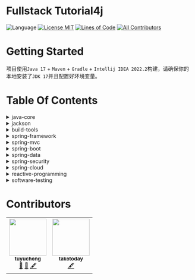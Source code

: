 <!-- the line below needs to be an empty line C: (its because kramdown isnt
     that smart and dearly wants an empty line before a heading to be able to
     display it as such, e.g. website) -->

# Fullstack Tutorial4j

![Language](https://img.shields.io/badge/language-java-brightgreen)
[![License MIT](https://img.shields.io/badge/license-MIT-blue.svg)](https://raw.githubusercontent.com/tu-yucheng/java-development-practice/master/LICENSE.md)
[![Lines of Code](https://sonarcloud.io/api/project_badges/measure?project=tu-yucheng_fullstack-roadmaps&metric=ncloc)](https://sonarcloud.io/project/overview?id=tu-yucheng_fullstack-roadmaps)
[![All Contributors](https://img.shields.io/badge/all_contributors-1-orange.svg?style=flat-square)](#contributors)

# Getting Started

项目使用`Java 17` + `Maven` + `Gradle` + `Intellij IDEA 2022.2`构建，请确保你的本地安装了`JDK 17`并且配置好环境变量。

# Table Of Contents

<details>

<summary>java-core</summary>

* [Java 8-17](java-core/java8-1/README.md)
* java-core-concurrency
    + [java-core-concurrency-basic](java-core/java-concurrency-simple/README.md)
    + [java-core-concurrency-advanced](java-core/java-concurrency-advanced-1/README.md)
    + [java-core-concurrency-collections](java-core/java-concurrency-collections-1/README.md)
</details>
<details>
<summary>jackson</summary>

* [jackson-core](jackson-modules/jackson-core/README.md)
</details>
<details>

<summary>build-tools</summary>

+ [Maven](maven.modules/maven-multi-source/README.md)
+ [Gradle](gradle.modules/gradle-7/README.md)
</details>
<details>

<summary>spring-framework</summary>

* [spring-core](spring-framework/spring-core-1/README.md)
* [spring-di](spring-framework/spring-di-1/README.md)
* [spring-aop](spring-framework/spring-aop-1/README.md)
* [spring-caching](spring-framework/spring-caching-1/README.md)
</details>
<details>

<summary>spring-mvc</summary>

* [spring-mvc-basic](spring-web-modules/spring-mvc-basics-1/README.md)
</details>
<details>
<summary>spring-boot</summary>

* [spring-boot-data](spring-boot-modules/spring-boot-data-1/README.md)
* [spring-boot-annotations](spring-boot-modules/spring-boot-annotations-1/README.md)
* [spring-boot-customization](spring-boot-modules/spring-boot-basic-customization-1/README.md)
* [spring-boot-mvc](spring-boot-modules/spring-boot-mvc-1/README.md)
</details>
<details>

<summary>spring-data</summary>

* [spring-data-jpa-crud](spring-data-modules/spring-data-jpa-crud-1/README.md)
* [spring-data-jpa-query](spring-data-modules/spring-data-jpa-query-1/README.md)
* [spring-data-jpa-repository](spring-data-modules/spring-data-jpa-repo-1/README.md)
* [spring-data-jpa-enterprise](spring-data-modules/spring-data-jpa-enterprise-1/README.md)
* [spring-data-jpa-annotations](spring-data-modules/spring-data-jpa-annotations/README.md)
* [spring-data-jpa-filtering](spring-data-modules/spring-data-jpa-filtering/README.md)
* [spring-data-jdbc](spring-data-modules/spring-data-jdbc/README.md)
* [spring-boot-persistence](spring-data-modules/spring-boot-persistence-1/README.md)
* [spring-boot-persistence-mongodb](spring-data-modules/spring-boot-persistence-mongodb-1/README.md)
</details>
<details>

<summary>spring-security</summary>

* [spring-security-core](spring-security-modules/spring-security-core-1/README.md)
* [spring-security-web-boot](spring-security-modules/spring-security-web-boot-1/README.md)
* [spring-security-web-login](spring-security-modules/spring-security-web-login-1/README.md)
* [spring-security-auth0](spring-security-modules/spring-security-auth0/README.md)
* [spring-security-acl](spring-security-modules/spring-security-acl/README.md)
* [spring-security-angular](spring-security-modules/spring-security-web-angular/README.md)
</details>
<details>

<summary>spring-cloud</summary>


</details>
<details>

<summary>reactive-programming</summary>

* [reactor-core](reactive-stack/reactor-core/README.md)
</details>
<details>

<summary>software-testing</summary>

* [Junit-5](software-test/junit-5/README.md)
* [Mockito](software-test/mockito/README.md)
* [Cucumber](software-test/cucumber-1/README.md)
* [Spring-test](software-test/spring-1/README.md)
* [Mocking](software-test/easymock/README.md)
* [Assertion](software-test/assertion-libraries/README.md)
* [Groovy-Spock](software-test/groovy-spock/README.md)
</details>

# Contributors

<!-- ALL-CONTRIBUTORS-LIST:START - Do not remove or modify this section -->
<!-- prettier-ignore-start -->
<!-- markdownlint-disable -->
<table>
  <tr>
    <td align="center"><a href="https://github.com/tu-yucheng"><img src="https://avatars.githubusercontent.com/u/88582540?v=4s=100" width="100px;" alt=""/><br /><sub><b>tuyucheng</b></sub></a><br /><a href="#projectManagement-tuyucheng" title="Project Management">📆</a> <a href="#maintenance-tuyucheng" title="Maintenance">🚧</a> <a href="#content-tuyucheng" title="Content">🖋</a></td>
    <td align="center"><a href="https://github.com/take-today"><img src="https://avatars.githubusercontent.com/u/116951809?v=4s=100" width="100px;" alt=""/><br /><sub><b>taketoday</b></sub></a><br /><a href="#content-taketoday" title="Content">🖋</a></td>
  </tr>
</table>